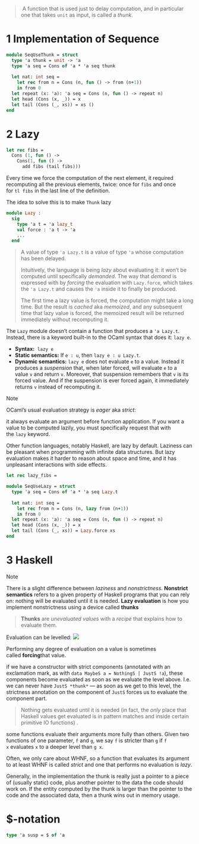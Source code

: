 >  A function that is used just to delay computation, and in particular one that takes `unit` as input, is called a _thunk_.

# 1 Implementation of Sequence

```ocaml
module SeqUseThunk = struct 
  type 'a thunk = unit -> 'a
  type 'a seq = Cons of 'a * 'a seq thunk 
  
  let nat: int seq = 
    let rec from n = Cons (n, fun () -> from (n+1)) 
    in from 0
  let repeat (x: 'a): 'a seq = Cons (n, fun () -> repeat n)
  let head (Cons (x, _)) = x
  let tail (Cons (_, xs)) = xs ()
end
```


# 2 Lazy

```ocaml
let rec fibs = 
  Cons (1, fun () -> 
    Cons(1, fun () ->
      add fibs (tail fibs)))
```

Every time we force the computation of the next element, it required recomputing all the previous elements, twice: once for `fibs` and once for `tl fibs` in the last line of the definition.

The idea to solve this is to make `Thunk` lazy
```ocaml
module Lazy :
  sig
    type 'a t = 'a lazy_t
    val force : 'a t -> 'a
    ...
  end
```

> A value of type `'a Lazy.t` is a value of type `'a` whose computation has been delayed.
> 
> Intuitively, the language is being _lazy_ about evaluating it: it won’t be computed until specifically _demanded_. 
> The way that _demand_ is expressed with by _forcing_ the evaluation with `Lazy.force`, which takes the `'a Lazy.t` and causes the `'a` inside it to finally be produced.
> 
> The first time a lazy value is forced, the computation might take a long time. But the result is _cached_ aka _memoized_, and any subsequent time that lazy value is forced, the memoized result will be returned immediately without recomputing it.

The `Lazy` module doesn’t contain a function that produces a `'a Lazy.t`. Instead, there is a keyword built-in to the OCaml syntax that does it: `lazy e`.
-   **Syntax:**  `lazy e`
-   **Static semantics:** If `e : u`, then `lazy e : u Lazy.t`.
-   **Dynamic semantics:** `lazy e` does not evaluate `e` to a value. Instead it produces a _suspension_ that, when later forced, will evaluate `e` to a value `v` and return `v`. Moreover, that suspension remembers that `v` is its forced value. And if the suspension is ever forced again, it immediately returns `v` instead of recomputing it.


>[!note]
>OCaml’s usual evaluation strategy is _eager_ aka _strict_: 
>
>it always evaluate an argument before function application. If you want a value to be computed lazily, you must specifically request that with the `lazy` keyword. 
>
>Other function languages, notably Haskell, are lazy by default. Laziness can be pleasant when programming with infinite data structures. But lazy evaluation makes it harder to reason about space and time, and it has unpleasant interactions with side effects.


```ocaml
let rec lazy_fibs = 
```


```ocaml
module SeqUseLazy = struct 
  type 'a seq = Cons of 'a * 'a seq Lazy.t 
  
  let nat: int seq = 
    let rec from n = Cons (n, lazy from (n+1)) 
    in from 0
  let repeat (x: 'a): 'a seq = Cons (n, fun () -> repeat n)
  let head (Cons (x, _)) = x
  let tail (Cons (_, xs)) = Lazy.force xs
end
```


# 3 Haskell 

>[!note] 
>There is a slight difference between _laziness_ and _nonstrictness_. **Nonstrict semantics** refers to a given property of Haskell programs that you can rely on: nothing will be evaluated until it is needed. **Lazy evaluation** is how you implement nonstrictness using a device called **thunks**

> **Thunks** are _unevaluated values_ with a _recipe_ that explains how to evaluate them.

Evaluation can be levelled:
![](https://upload.wikimedia.org/wikipedia/commons/f/fc/Thunk-layers.png)

Performing any degree of evaluation on a value is sometimes called **forcing**that value.

if we have a constructor with strict components (annotated with an exclamation mark, as with `data MaybeS a = NothingS | JustS !a`), these components become evaluated as soon as we evaluate the level above. I.e. we can never have `JustS *thunk*` — as soon as we get to this level, the strictness annotation on the component of `JustS` forces us to evaluate the component part.

> Nothing gets evaluated until it is needed (in fact, the _only_ place that Haskell values get evaluated is in pattern matches and inside certain primitive IO functions) .

some functions evaluate their arguments more fully than others. Given two functions of one parameter, `f` and `g`, we say `f` is stricter than `g` if `f x` evaluates `x` to a deeper level than `g x`.

Often, we only care about WHNF, so a function that evaluates its argument to at least WHNF is called _strict_ and one that performs no evaluation is _lazy_.

Generally, in the implementation the thunk is really just a pointer to a piece of (usually static) code, plus another pointer to the data the code should work on. If the entity computed by the thunk is larger than the pointer to the code and the associated data, then a thunk wins out in memory usage.

# $-notation 


```ocaml
type 'a susp = $ of 'a
```
